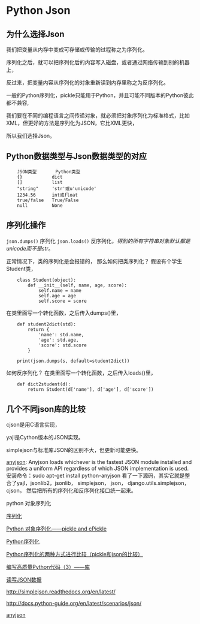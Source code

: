 # Python Json #
## 为什么选择Json ##
我们把变量从内存中变成可存储或传输的过程称之为序列化。

序列化之后，就可以把序列化后的内容写入磁盘，或者通过网络传输到别的机器上，

反过来，把变量内容从序列化的对象重新读到内存里称之为反序列化。

一般的Python序列化，pickle只能用于Python，并且可能不同版本的Python彼此都不兼容,

我们要在不同的编程语言之间传递对象，就必须把对象序列化为标准格式，比如XML，但更好的方法是序列化为JSON，它比XML更快， 

所以我们选择Json。

## Python数据类型与Json数据类型的对应 ##
        JSON类型	     Python类型
        {}           dict
        []	         list
        "string"	 'str'或u'unicode'
        1234.56	     int或float
        true/false	 True/False
        null	     None


## 序列化操作 ##

`json.dumps()` 序列化
`json.loads()` 反序列化，_得到的所有字符串对象默认都是unicode而不是str_。

正常情况下，类的序列化是会报错的，
那么如何把类序列化？
假设有个学生Student类，

        class Student(object):
            def __init__(self, name, age, score):
                self.name = name
                self.age = age
                self.score = score

在类里面写一个转化函数，之后传入dumps()里，

        def student2dict(std):
            return {
                'name': std.name,
                'age': std.age,
                'score': std.score
            }

        print(json.dumps(s, default=student2dict))

如何反序列化？
在类里面写一个转化函数，之后传入loads()里，

        def dict2student(d):
            return Student(d['name'], d['age'], d['score'])


## 几个不同json库的比较 ##          

cjson是用C语言实现，

yajl是Cython版本的JSON实现。 

simplejson与标准库JSON的区别不大，但更新可能更快。

[anyjson](https://bitbucket.org/runeh/anyjson):
    Anyjson loads whichever is the fastest JSON module installed and provides a uniform API regardless of which JSON implementation is used.
安装命令：sudo apt-get install python-anyjson
看了一下源码，其实它就是整合了yajl，jsonlib2，jsonlib， simplejson， json， django.utils.simplejson，cjson，
然后把所有的序列化和反序列化接口统一起来。


python 对象序列化

[序列化](http://www.liaoxuefeng.com/wiki/001374738125095c955c1e6d8bb493182103fac9270762a000/00138683221577998e407bb309542d9b6a68d9276bc3dbe000)

[Python 对象序列化——pickle and cPickle](http://segmentfault.com/a/1190000000641920)

[Python序列化](http://beginman.cn/python/2015/05/19/Python-cc/)

[Python序列化的两种方式进行比较（pickle和json的比较）](http://www.huangxiaohao.com/2015/08/python%E5%BA%8F%E5%88%97%E5%8C%96%E7%9A%84%E4%B8%A4%E7%A7%8D%E6%96%B9%E5%BC%8F%E8%BF%9B%E8%A1%8C%E6%AF%94%E8%BE%83%EF%BC%88pickle%E5%92%8Cjson%E7%9A%84%E6%AF%94%E8%BE%83%EF%BC%89/)

[编写高质量Python代码（3）——库](http://www.wengweitao.com/bian-xie-gao-zhi-liang-pythondai-ma-3-ku.html)

[读写JSON数据](http://python3-cookbook.readthedocs.org/zh_CN/latest/c06/p02_read-write_json_data.html)

http://simplejson.readthedocs.org/en/latest/

http://docs.python-guide.org/en/latest/scenarios/json/

[anyjson](https://pypi.python.org/pypi/anyjson/0.3.3)
